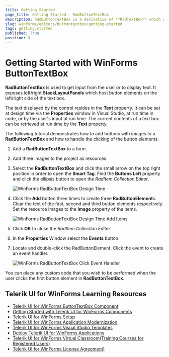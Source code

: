 ```yaml
---
title: Getting Started
page_title: Getting Started - RadButtonTextBox
description: RadButtonTextBox is a derivative of **RadTextBox** which allows you to embed easily button elements on the left or right side of the text box.
slug: winforms/editors/buttontextbox/getting-started
tags: getting,started
published: True
position: 3
---
```


# Getting Started with WinForms ButtonTextBox

**RadButtonTextBox** is used to get input from the user or to display text. It exposes left/right **StackLayoutPanels** which host button elements on the left/right side of the text box.
         
The text displayed by the control resides in the __Text__ property. It can be set at design time via the **Properties** window in Visual Studio, at run time in code, or by the user's input at run time. The current contents of a text box can be retrieved at run time by the __Text__ property.

The following tutorial demonstrates how to add buttons with images to a **RadButtonTextBox** and how to handle the clicking of the button elements.

1. Add a **RadButtonTextBox**  to a form.
2. Add three images to the project as resources.
3. Select the **RadButtonTextBox** and click the small arrow on the top right position in order to open the __Smart Tag__. Find the **Buttons Left** property and click the ellipsis button to open the *RadItem Collection Editor*.

	![WinForms RadButtonTextBox Design Time](images/editors-buttontextbox-getting-started001.png)

4.  Click the **Add** button three times to create three **RadButtonElement**s. Clear the text of the first, second and third button elements respectively. Set the resource images to the **Image** property of the items.

	![WinForms RadButtonTextBox Design Time Add Items](images/editors-buttontextbox-getting-started002.png)

5. Click **OK** to close the *RadItem Collection Editor*.

6. In the **Properties** Window select the **Events** button.

7. Locate and double-click the RadButtonElement. Click the event to create an event handler.
	
	![WinForms RadButtonTextBox Click Event Handler](images/editors-buttontextbox-getting-started003.png)

You can place any custom code that you wish to be performed when the user clicks the first button element in **RadButtonTextBox**.

## Telerik UI for WinForms Learning Resources
* [Telerik UI for WinForms ButtonTextBox Component](https://www.telerik.com/products/winforms/buttontextbox.aspx)
* [Getting Started with Telerik UI for WinForms Components](https://docs.telerik.com/devtools/winforms/getting-started/first-steps)
* [Telerik UI for WinForms Setup](https://docs.telerik.com/devtools/winforms/installation-and-upgrades/installing-on-your-computer)
* [Telerik UI for WinForms Application Modernization](https://docs.telerik.com/devtools/winforms/winforms-converter/overview)
* [Telerik UI for WinForms Visual Studio Templates](https://docs.telerik.com/devtools/winforms/visual-studio-integration/visual-studio-templates)
* [Deploy Telerik UI for WinForms Applications](https://docs.telerik.com/devtools/winforms/deployment-and-distribution/application-deployment)
* [Telerik UI for WinForms Virtual Classroom(Training Courses for Registered Users)](https://learn.telerik.com/learn/course/external/view/elearning/17/telerik-ui-for-winforms)
* [Telerik UI for WinForms License Agreement)](https://www.telerik.com/purchase/license-agreement/winforms-dlw-s)

